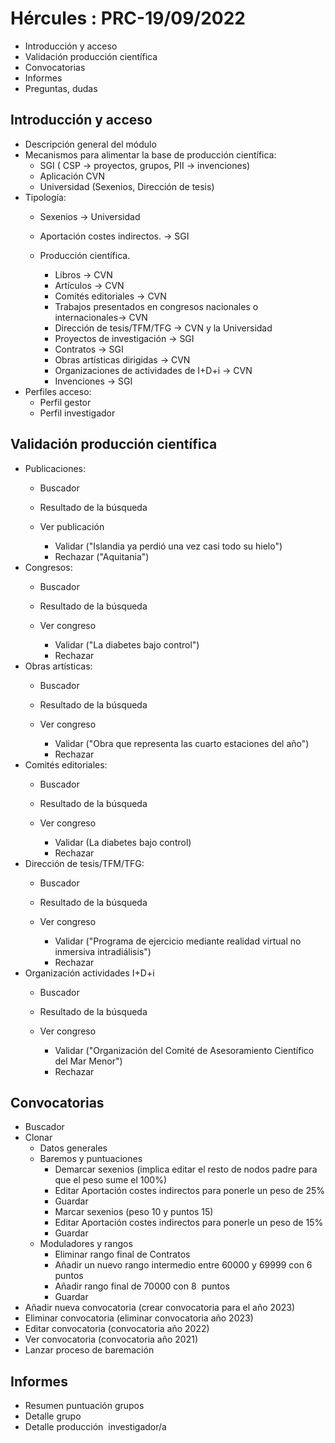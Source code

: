 # Hércules : PRC\-19/09/2022



* Introducción y acceso
* Validación producción científica
* Convocatorias
* Informes
* Preguntas, dudas

## Introducción y acceso

* Descripción general del módulo
* Mecanismos para alimentar la base de producción científica:
	+ SGI ( CSP → proyectos, grupos, PII → invenciones)
	+ Aplicación CVN
	+ Universidad (Sexenios, Dirección de tesis)
* Tipología:
	+ Sexenios → Universidad
	+ Aportación costes indirectos. → SGI
	+ Producción científica.   
	
		- Libros → CVN
		- Artículos → CVN
		- Comités editoriales → CVN
		- Trabajos presentados en congresos nacionales o internacionales→ CVN
		- Dirección de tesis/TFM/TFG → CVN y la Universidad
		- Proyectos de investigación → SGI
		- Contratos → SGI
		- Obras artísticas dirigidas → CVN
		- Organizaciones de actividades de I\+D\+i → CVN
		- Invenciones → SGI
* Perfiles acceso:
	+ Perfil gestor
	+ Perfil investigador

## Validación producción científica

* Publicaciones:
	+ Buscador
	+ Resultado de la búsqueda
	+ Ver publicación  
	
		- Validar ("Islandia ya perdió una vez casi todo su hielo")
		- Rechazar ("Aquitania")
* Congresos:
	+ Buscador
	+ Resultado de la búsqueda
	+ Ver congreso  
	
		- Validar ("La diabetes bajo control")
		- Rechazar
* Obras artísticas:
	+ Buscador
	+ Resultado de la búsqueda
	+ Ver congreso  
	
		- Validar ("Obra que representa las cuarto estaciones del año")
		- Rechazar
* Comités editoriales:
	+ Buscador
	+ Resultado de la búsqueda
	+ Ver congreso  
	
		- Validar (La diabetes bajo control)
		- Rechazar
* Dirección de tesis/TFM/TFG:
	+ Buscador
	+ Resultado de la búsqueda
	+ Ver congreso  
	
		- Validar ("Programa de ejercicio mediante realidad virtual no inmersiva intradiálisis")
		- Rechazar
* Organización actividades I\+D\+i
	+ Buscador
	+ Resultado de la búsqueda
	+ Ver congreso  
	
		- Validar ("Organización del Comité de Asesoramiento Científico del Mar Menor")
		- Rechazar

## Convocatorias

* Buscador
* Clonar
	+ Datos generales
	+ Baremos y puntuaciones
		- Demarcar sexenios (implica editar el resto de nodos padre para que el peso sume el 100%)
		- Editar Aportación costes indirectos para ponerle un peso de 25%
		- Guardar
		- Marcar sexenios (peso 10 y puntos 15\)
		- Editar Aportación costes indirectos para ponerle un peso de 15%
		- Guardar
	+ Moduladores y rangos
		- Eliminar rango final de Contratos
		- Añadir un nuevo rango intermedio entre 60000 y 69999 con 6 puntos
		- Añadir rango final de 70000 con 8  puntos
		- Guardar
* Añadir nueva convocatoria (crear convocatoria para el año 2023\)
* Eliminar convocatoria (eliminar convocatoria año 2023\)
* Editar convocatoria (convocatoria año 2022\)
* Ver convocatoria (convocatoria año 2021\)
* Lanzar proceso de baremación

## Informes

* Resumen puntuación grupos
* Detalle grupo
* Detalle producción  investigador/a




